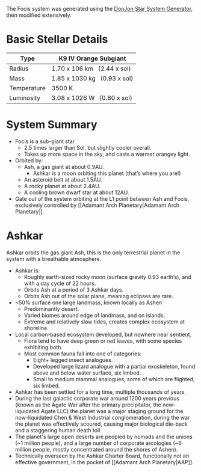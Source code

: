 The Focis system was generated using the [DonJon Star System Generator](https://donjon.bin.sh/scifi/system/), then modified extensively.

# Basic Stellar Details

|Type|K9 IV Orange Subgiant|
|---|---|
|Radius|1.70 x 106 km   (2.44 x sol)|
|Mass|1.85 x 1030 kg   (0.93 x sol)|
|Temperature|3500 K|
|Luminosity|3.08 x 1026 W   (0.80 x sol)|

# System Summary
- Focis is a sub-giant star
	- 2.5 times larger than Sol, but slightly cooler overall.
	- Takes up more space in the sky, and casts a warmer orangey light.
- Orbited by:
	- Ash, a gas giant at about 0.9AU.
		- Ashkar is a moon orbiting this planet (that’s where you are!)
	- An asteroid belt at about 1.5AU.
	- A rocky planet at about 2.4AU.
	- A cooling brown dwarf star at about 12AU.
- Gate out of the system orbiting at the L1 point between Ash and Focis, exclusively controlled by [[Adamant Arch Planetary|Adamant Arch Planetary]].

# Ashkar
Ashkar orbits the gas giant Ash, this is the only terrestrial planet in the system with a breathable atmosphere.

- Ashkar is:
	- Roughly earth-sized rocky moon (surface gravity 0.93 earth’s), and with a day cycle of 22 hours.
	- Orbits Ash at a period of 3 Ashkar days.
	- Orbits Ash out of the solar plane, meaning eclipses are rare.
- ~50% surface one large landmass, known locally as Ashen
	- Predominantly desert.
	- Varied biomes around edge of landmass, and on islands.
    - Extreme and relatively slow tides, creates complex ecosystem at shoreline.
- Local carbon-based ecosystem developed, but nowhere near sentient.
    - Flora tend to have deep green or red leaves, with some species exhibiting both.
    - Most common fauna fall into one of categories:
	    - Eight+ legged insect analogues.
	    - Developed large lizard analogue with a partial exoskeleton, found above and below water surface, six limbed.
	    - Small to medium mammal analogues, some of which are flighted, six limbed.
- Ashkar has been settled for a long time, multiple thousands of years.
- During the last galactic corporate war around 1200 years previous (known as the Agate War after the primary precipitator, the now-liquidated Agate LLC) the planet was a major staging ground for the now-liquidated Chen & West Industrial conglomeration, during the war the planet was effectively scoured, causing major biological die-back and a staggering human death toll.
- The planet's large open deserts are peopled by nomads and the unions (~1 million people), and a large number of corporate arcologies (~6 million people, mostly concentrated around the shores of Ashen).
- Technically overseen by the Ashkar Charter Board, functionally not an effective government, in the pocket of [[Adamant Arch Planetary|AAP]].
